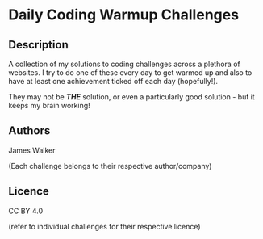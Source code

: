 Daily Coding Warmup Challenges
=======

## Description
 
A collection of my solutions to coding challenges across a plethora of websites. 
I try to do one of these every day to get warmed up and also to have at least one achievement ticked off each day (hopefully!).

They may not be ***THE*** solution, or even a particularly good solution - but it keeps my brain working!

## Authors
 
James Walker

(Each challenge belongs to their respective author/company)

## Licence
 
CC BY 4.0

(refer to individual challenges for their respective licence)

